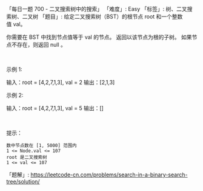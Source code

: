 「每日一题 700 - 二叉搜索树中的搜索」
「难度」: Easy
「标签」: 树、二叉搜索树、二叉树
「题目」: 给定二叉搜索树（BST）的根节点 root 和一个整数值 val。

你需要在 BST 中找到节点值等于 val 的节点。 返回以该节点为根的子树。 如果节点不存在，则返回 null 。

 

示例 1:



输入：root = [4,2,7,1,3], val = 2
输出：[2,1,3]


示例 2:

输入：root = [4,2,7,1,3], val = 5
输出：[]


 

提示：


	数中节点数在 [1, 5000] 范围内
	1 <= Node.val <= 107
	root 是二叉搜索树
	1 <= val <= 107



「题解」: https://leetcode-cn.com/problems/search-in-a-binary-search-tree/solution/